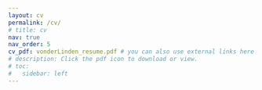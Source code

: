 ```yaml
---
layout: cv
permalink: /cv/
# title: cv
nav: true
nav_order: 5
cv_pdf: vonderLinden_resume.pdf # you can also use external links here
# description: Click the pdf icon to download or view.
# toc:
#   sidebar: left
---
```


